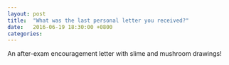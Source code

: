 ```yaml
---
layout: post
title:  "What was the last personal letter you received?"
date:   2016-06-19 18:30:00 +0800
categories: 
---
```

An after-exam encouragement letter with slime and mushroom drawings!
